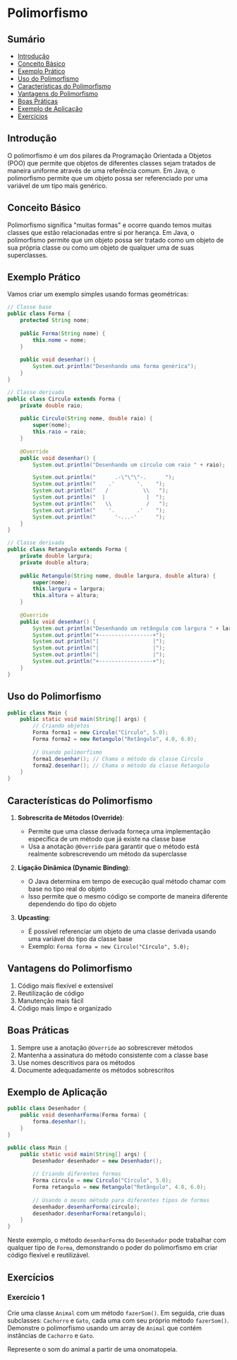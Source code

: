 # Polimorfismo

## Sumário

- [Introdução](#introdução)
- [Conceito Básico](#conceito-básico)
- [Exemplo Prático](#exemplo-prático)
- [Uso do Polimorfismo](#uso-do-polimorfismo)
- [Características do Polimorfismo](#características-do-polimorfismo)
- [Vantagens do Polimorfismo](#vantagens-do-polimorfismo)
- [Boas Práticas](#boas-práticas)
- [Exemplo de Aplicação](#exemplo-de-aplicação)
- [Exercícios](#exercícios)

## Introdução

O polimorfismo é um dos pilares da Programação Orientada a Objetos (POO) que permite que objetos de diferentes classes sejam tratados de maneira uniforme através de uma referência comum. Em Java, o polimorfismo permite que um objeto possa ser referenciado por uma variável de um tipo mais genérico.

## Conceito Básico

Polimorfismo significa "muitas formas" e ocorre quando temos muitas classes que estão relacionadas entre si por herança. Em Java, o polimorfismo permite que um objeto possa ser tratado como um objeto de sua própria classe ou como um objeto de qualquer uma de suas superclasses.

## Exemplo Prático

Vamos criar um exemplo simples usando formas geométricas:

```java
// Classe base
public class Forma {
    protected String nome;
    
    public Forma(String nome) {
        this.nome = nome;
    }
    
    public void desenhar() {
        System.out.println("Desenhando uma forma genérica");
    }
}

// Classe derivada
public class Circulo extends Forma {
    private double raio;
    
    public Circulo(String nome, double raio) {
        super(nome);
        this.raio = raio;
    }
    
    @Override
    public void desenhar() {
        System.out.println("Desenhando um círculo com raio " + raio);

        System.out.println("      .-\"\"\"-.      ");
        System.out.println("    .'       '.    ");
        System.out.println("   /           \\   ");
        System.out.println("  |             |  ");
        System.out.println("   \\           /   ");
        System.out.println("    '.       .'    ");
        System.out.println("      '-...-'      ");
    }
}

// Classe derivada
public class Retangulo extends Forma {
    private double largura;
    private double altura;
    
    public Retangulo(String nome, double largura, double altura) {
        super(nome);
        this.largura = largura;
        this.altura = altura;
    }
    
    @Override
    public void desenhar() {
        System.out.println("Desenhando um retângulo com largura " + largura + " e altura " + altura);
        System.out.println("+-----------------+");
        System.out.println("|                 |");
        System.out.println("|                 |");
        System.out.println("|                 |");
        System.out.println("+-----------------+");
    }
}
```

## Uso do Polimorfismo

```java
public class Main {
    public static void main(String[] args) {
        // Criando objetos
        Forma forma1 = new Circulo("Círculo", 5.0);
        Forma forma2 = new Retangulo("Retângulo", 4.0, 6.0);
        
        // Usando polimorfismo
        forma1.desenhar(); // Chama o método da classe Circulo
        forma2.desenhar(); // Chama o método da classe Retangulo
    }
}
```

## Características do Polimorfismo

1. **Sobrescrita de Métodos (Override)**: 
   - Permite que uma classe derivada forneça uma implementação específica de um método que já existe na classe base
   - Usa a anotação `@Override` para garantir que o método está realmente sobrescrevendo um método da superclasse

2. **Ligação Dinâmica (Dynamic Binding)**:
   - O Java determina em tempo de execução qual método chamar com base no tipo real do objeto
   - Isso permite que o mesmo código se comporte de maneira diferente dependendo do tipo do objeto

3. **Upcasting**:
   - É possível referenciar um objeto de uma classe derivada usando uma variável do tipo da classe base
   - Exemplo: `Forma forma = new Circulo("Círculo", 5.0);`

## Vantagens do Polimorfismo

1. Código mais flexível e extensível
2. Reutilização de código
3. Manutenção mais fácil
4. Código mais limpo e organizado

## Boas Práticas

1. Sempre use a anotação `@Override` ao sobrescrever métodos
2. Mantenha a assinatura do método consistente com a classe base
3. Use nomes descritivos para os métodos
4. Documente adequadamente os métodos sobrescritos

## Exemplo de Aplicação

```java
public class Desenhador {
    public void desenharForma(Forma forma) {
        forma.desenhar();
    }
}

public class Main {
    public static void main(String[] args) {
        Desenhador desenhador = new Desenhador();
        
        // Criando diferentes formas
        Forma circulo = new Circulo("Círculo", 5.0);
        Forma retangulo = new Retangulo("Retângulo", 4.0, 6.0);
        
        // Usando o mesmo método para diferentes tipos de formas
        desenhador.desenharForma(circulo);
        desenhador.desenharForma(retangulo);
    }
}
```

Neste exemplo, o método `desenharForma` do `Desenhador` pode trabalhar com qualquer tipo de `Forma`, demonstrando o poder do polimorfismo em criar código flexível e reutilizável.

## Exercícios

### Exercício 1
Crie uma classe `Animal` com um método `fazerSom()`. Em seguida, crie duas subclasses: `Cachorro` e `Gato`, cada uma com seu próprio método `fazerSom()`. Demonstre o polimorfismo usando um array de `Animal` que contém instâncias de `Cachorro` e `Gato`.

Represente o som do animal a partir de uma onomatopeia.



